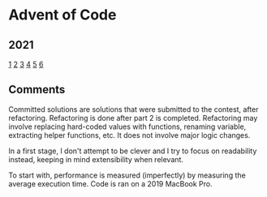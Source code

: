 # Advent of Code

## 2021

[1](src/2021/01/index.js)
[2](src/2021/02/index.js)
[3](src/2021/03/index.js)
[4](src/2021/04/index.js)
[5](src/2021/05/index.js)
[6](src/2021/06/index.js)

## Comments

Committed solutions are solutions that were submitted to the contest, after refactoring. Refactoring is done after part 2 is completed. Refactoring may involve replacing hard-coded values with functions, renaming variable, extracting helper functions, etc. It does not involve major logic changes.

In a first stage, I don't attempt to be clever and I try to focus on readability instead, keeping in mind extensibility when relevant.

To start with, performance is measured (imperfectly) by measuring the average execution time. Code is ran on a 2019 MacBook Pro.
